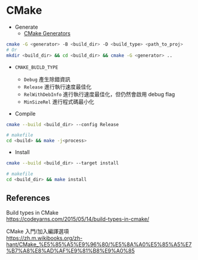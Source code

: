 # CMake

* Generate
	* [CMake Generators](https://cmake.org/cmake/help/v3.0/manual/cmake-generators.7.html)

```bash
cmake -G <generator> -B <build_dir> -D <build_type> <path_to_proj>
# Or
mkdir <build_dir> && cd <build_dir> && cmake -G <generator> ..
```

* `CMAKE_BUILD_TYPE`
	* `Debug` 產生除錯資訊
	* `Release` 進行執行速度最佳化
	* `RelWithDebInfo` 進行執行速度最佳化，但仍然會啟用 debug flag
	* `MinSizeRel`  進行程式碼最小化

* Compile

```bash
cmake --build <build_dir> --config Release

# makefile
cd <build> && make -j<process>
```


* Install

```bash
cmake --build <build_dir> --target install

# makefile
cd <build_dir> && make install
```

## References

Build types in CMake<br>
<https://codeyarns.com/2015/05/14/build-types-in-cmake/>

CMake 入門/加入編譯選項<br>
<https://zh.m.wikibooks.org/zh-hant/CMake_%E5%85%A5%E9%96%80/%E5%8A%A0%E5%85%A5%E7%B7%A8%E8%AD%AF%E9%81%B8%E9%A0%85>